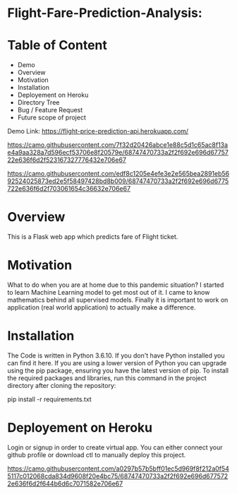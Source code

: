 # Flight-Fare-Prediction-Analysis:

# Table of Content
- Demo
- Overview
- Motivation
- Installation
- Deployement on Heroku
- Directory Tree
- Bug / Feature Request
- Future scope of project

Demo
Link: https://flight-price-prediction-api.herokuapp.com/

https://camo.githubusercontent.com/7f32d20426abce1e88c5d1c65ac8f13ae4a9aa328a7d596ecf53706e8f20579e/68747470733a2f2f692e696d6775722e636f6d2f523167327776432e706e67

https://camo.githubusercontent.com/edf8c1205e4efe3e2e565bea2891eb5692524025873ed2e5f58497428bd8b009/68747470733a2f2f692e696d6775722e636f6d2f703061654c36632e706e67

# Overview

This is a Flask web app which predicts fare of Flight ticket.

# Motivation

What to do when you are at home due to this pandemic situation? I started to learn Machine Learning model to get most out of it. I came to know mathematics behind all supervised models. Finally it is important to work on application (real world application) to actually make a difference.

# Installation

The Code is written in Python 3.6.10. If you don't have Python installed you can find it here. If you are using a lower version of Python you can upgrade using the pip package, ensuring you have the latest version of pip. To install the required packages and libraries, run this command in the project directory after cloning the repository:

pip install -r requirements.txt

# Deployement on Heroku

Login or signup in order to create virtual app. You can either connect your github profile or download ctl to manually deploy this project.

https://camo.githubusercontent.com/a0297b57b5bff01ec5d969f8f212a0f545117c012068cda834d9608f20e4bc75/68747470733a2f2f692e696d6775722e636f6d2f644b6d6c7071582e706e67
